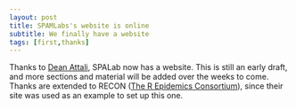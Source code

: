 ```yaml
---
layout: post
title: SPAMLabs's website is online
subtitle: We finally have a website
tags: [first,thanks]
---
```


Thanks to [Dean Attali](http://deanattali.com), SPALab now has a website. This is still an early draft, and more sections and material will be added over the weeks to come. Thanks are extended to RECON ([The R Epidemics Consortium](http://www.repidemicsconsortium.org/)), since their site was used as an example to set up this one.
